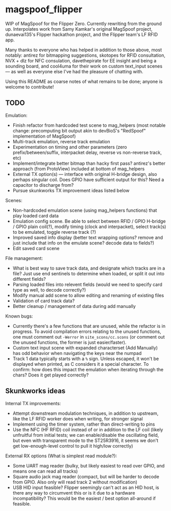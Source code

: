 # magspoof_flipper
WIP of MagSpoof for the Flipper Zero. Currently rewriting from the ground up. Interpolates work from Samy Kamkar's original MagSpoof project, dunaevai135's Flipper hackathon project, and the Flipper team's LF RFID app.  

Many thanks to everyone who has helped in addition to those above, most notably: antirez for bitmapping suggestions, skotopes for RFID consultation, NVX + dlz for NFC consulation, davethepirate for EE insight and being a sounding board, and cool4uma for their work on custom text_input scenes — as well as everyone else I've had the pleasure of chatting with.

Using this README as coarse notes of what remains to be done; anyone is welcome to contribute!

## TODO
Emulation:
- Finish refactor from hardcoded test scene to mag_helpers (most notable change: precomputing bit output akin to devBioS's "RedSpoof" implementation of MagSpoof)
- Multi-track emulation, reverse track emulation
- Experimentation on timing and other parameters (zero prefix/between/suffix, interpacket delay, reverse vs non-reverse track, etc)
- Implement/integrate better bitmap than hacky first pass? antirez's better approach (from ProtoView) included at bottom of mag_helpers
- External TX option(s) — interface with original H-bridge design, also perhaps singular coil. Does GPIO have sufficient output for this? Need a capacitor to discharge from?
- Pursue skunkworks TX improvement ideas listed below

Scenes:
- Non-hardcoded emulation scene (using mag_helpers functions) that play loaded card data
- Emulation config scene. Be able to select between RFID / GPIO H-bridge / GPIO plain coil(?), modify timing (clock and interpacket), select track(s) to be emulated, toggle reverse track (?)
- Improved saved info display (better text wrapping options? remove and just include that info on the emulate scene? decode data to fields?)
- Edit saved card scene

File management:
- What is best way to save track data, and designate which tracks are in a file? Just use end sentinels to determine when loaded, or split it out into different fields?
- Parsing loaded files into relevent fields (would we need to specify card type as well, to decode correctly?)
- Modify manual add scene to allow editing and renaming of existing files
- Validation of card track data?
- Better cleanup / management of data during add manually

Known bugs:
- Currently there's a few functions that are unused, while the refactor is in progress. To avoid compilation errors relating to the unused functions, one must comment out `-Werror` in `site_scons/cc.scons` (or comment out the unused functions, the former is just easier/faster).
- Custom text input scene with expanded characterset (Add Manually) has odd behavior when navigating the keys near the numpad
- Track 1 data typically starts with a `%` sign. Unless escaped, it won't be displayed when printed, as C considers it a special character. To confirm: how does this impact the emulation when iterating through the chars? Does it get played correctly?

## Skunkworks ideas
Internal TX improvements:
- Attempt downstream modulation techniques, in addition to upstream, like the LF RFID worker does when writing, for stronger signal
- Implement using the timer system, rather than direct-writing to pins
- Use the NFC (HF RFID) coil instead of or in addition to the LF coil (likely unfruitful from initial tests; we can enable/disable the oscillating field, but even with transparent mode to the ST25R3916, it seems we don't get low-enough-level control to pull it high/low correctly) 

External RX options (What is simplest read module?):
- Some UART mag reader (bulky, but likely easiest to read over GPIO, and means one can read all tracks)
- Square audio jack mag reader (compact, but will be harder to decode from GPIO. Also only will read track 2 without modification)
- USB HID input feasible? Flipper seemingly can't act as an HID host, is there any way to circumvent this or is it due to a hardware incompatibility? This would be the easiest / best option all-around if feasible. 

